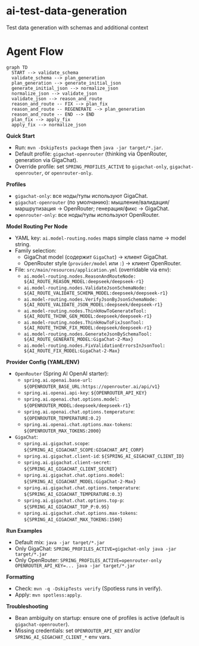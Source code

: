 # ai-test-data-generation
Test data generation with schemas and additional context

# Agent Flow

```mermaid
graph TD
  START --> validate_schema
  validate_schema --> plan_generation
  plan_generation --> generate_initial_json
  generate_initial_json --> normalize_json
  normalize_json --> validate_json
  validate_json --> reason_and_route
  reason_and_route -- FIX --> plan_fix
  reason_and_route -- REGENERATE --> plan_generation
  reason_and_route -- END --> END
  plan_fix --> apply_fix
  apply_fix --> normalize_json
```

**Quick Start**
- Run: `mvn -DskipTests package` then `java -jar target/*.jar`.
- Default profile: `gigachat-openrouter` (thinking via OpenRouter, generation via GigaChat).
- Override profile: set `SPRING_PROFILES_ACTIVE` to `gigachat-only`, `gigachat-openrouter`, or `openrouter-only`.

**Profiles**
- `gigachat-only`: все ноды/тулы используют GigaChat.
- `gigachat-openrouter` (по умолчанию): мышление/валидация/маршрутизация → OpenRouter; генерация/фикс → GigaChat.
- `openrouter-only`: все ноды/тулы используют OpenRouter.

**Model Routing Per Node**
- YAML key: `ai.model-routing.nodes` maps simple class name → model string.
- Family selection:
  - GigaChat model (содержит `GigaChat`) → клиент GigaChat.
  - OpenRouter style (`provider/model` или `:`) → клиент OpenRouter.
- File: `src/main/resources/application.yml` (overridable via env):
  - `ai.model-routing.nodes.ReasonAndRouteNode: ${AI_ROUTE_REASON_MODEL:deepseek/deepseek-r1}`
  - `ai.model-routing.nodes.ValidateJsonSchemaNode: ${AI_ROUTE_VALIDATE_SCHEMA_MODEL:deepseek/deepseek-r1}`
  - `ai.model-routing.nodes.VerifyJsonByJsonSchemaNode: ${AI_ROUTE_VALIDATE_JSON_MODEL:deepseek/deepseek-r1}`
  - `ai.model-routing.nodes.ThinkHowToGenerateTool: ${AI_ROUTE_THINK_GEN_MODEL:deepseek/deepseek-r1}`
  - `ai.model-routing.nodes.ThinkHowToFixJsonTool: ${AI_ROUTE_THINK_FIX_MODEL:deepseek/deepseek-r1}`
  - `ai.model-routing.nodes.GenerateJsonBySchemaTool: ${AI_ROUTE_GENERATE_MODEL:GigaChat-2-Max}`
  - `ai.model-routing.nodes.FixValidationErrorsInJsonTool: ${AI_ROUTE_FIX_MODEL:GigaChat-2-Max}`

**Provider Config (YAML/ENV)**
- `OpenRouter` (Spring AI OpenAI starter):
  - `spring.ai.openai.base-url`: `${OPENROUTER_BASE_URL:https://openrouter.ai/api/v1}`
  - `spring.ai.openai.api-key`: `${OPENROUTER_API_KEY}`
  - `spring.ai.openai.chat.options.model`: `${OPENROUTER_MODEL:deepseek/deepseek-r1}`
  - `spring.ai.openai.chat.options.temperature`: `${OPENROUTER_TEMPERATURE:0.2}`
  - `spring.ai.openai.chat.options.max-tokens`: `${OPENROUTER_MAX_TOKENS:2000}`
- `GigaChat`:
  - `spring.ai.gigachat.scope`: `${SPRING_AI_GIGACHAT_SCOPE:GIGACHAT_API_CORP}`
  - `spring.ai.gigachat.client-id`: `${SPRING_AI_GIGACHAT_CLIENT_ID}`
  - `spring.ai.gigachat.client-secret`: `${SPRING_AI_GIGACHAT_CLIENT_SECRET}`
  - `spring.ai.gigachat.chat.options.model`: `${SPRING_AI_GIGACHAT_MODEL:GigaChat-2-Max}`
  - `spring.ai.gigachat.chat.options.temperature`: `${SPRING_AI_GIGACHAT_TEMPERATURE:0.3}`
  - `spring.ai.gigachat.chat.options.top-p`: `${SPRING_AI_GIGACHAT_TOP_P:0.95}`
  - `spring.ai.gigachat.chat.options.max-tokens`: `${SPRING_AI_GIGACHAT_MAX_TOKENS:1500}`

**Run Examples**
- Default mix: `java -jar target/*.jar`
- Only GigaChat: `SPRING_PROFILES_ACTIVE=gigachat-only java -jar target/*.jar`
- Only OpenRouter: `SPRING_PROFILES_ACTIVE=openrouter-only OPENROUTER_API_KEY=... java -jar target/*.jar`

**Formatting**
- Check: `mvn -q -DskipTests verify` (Spotless runs in verify).
- Apply: `mvn spotless:apply`.

**Troubleshooting**
- Bean ambiguity on startup: ensure one of profiles is active (default is `gigachat-openrouter`).
- Missing credentials: set `OPENROUTER_API_KEY` and/or `SPRING_AI_GIGACHAT_CLIENT_*` env vars.
